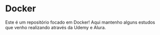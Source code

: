 # Docker
Este é um repositório focado em Docker!
Aqui mantenho alguns estudos que venho realizando através da Udemy e Alura.
